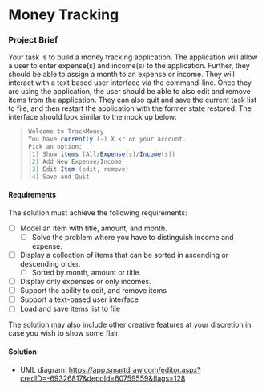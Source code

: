 # Money Tracking

### Project Brief 

Your task is to build a money tracking application. The application will allow a user to enter expense(s) and income(s) to the application. Further, they should be able to assign a month to an expense or income. They will interact with a text based user interface via the command-line. 
Once they are using the application, the user should be able to also edit and remove items from the application. They can also quit and save the current task list to file, and then restart the application with the former state restored. The interface should look similar to the mock up below: 

> ```csharp
> Welcome to TrackMoney
> You have currently (-) X kr on your account.
> Pick an option:
> (1) Show items (All/Expense(s)/Income(s))
> (2) Add New Expense/Income
> (3) Edit Item (edit, remove)
> (4) Save and Quit
> ```

#### Requirements 
The solution must achieve the following requirements: 

- [ ] Model an item with title, amount, and month. 
	- [ ] Solve the problem where you have to distinguish income and expense.
- [ ] Display a collection of items that can be sorted in ascending or descending order. 
	- [ ] Sorted by month, amount or title. 
- [ ] Display only expenses or only incomes. 
- [ ] Support the ability to edit, and remove items 
- [ ] Support a text-based user interface 
- [ ] Load and save items list to file 

The solution may also include other creative features at your discretion in case you wish to show some flair.


#### Solution

- UML diagram: https://app.smartdraw.com/editor.aspx?credID=-69326817&depoId=60759559&flags=128
